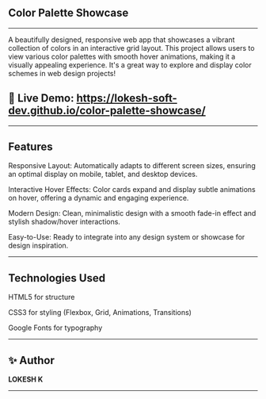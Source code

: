 ## Color Palette Showcase
---

A beautifully designed, responsive web app that showcases a vibrant collection of colors in an interactive grid layout. This project allows users to view various color palettes with smooth hover animations, making it a visually appealing experience. It's a great way to explore and display color schemes in web design projects!

## 🚀 Live Demo: https://lokesh-soft-dev.github.io/color-palette-showcase/

---

## Features

Responsive Layout: Automatically adapts to different screen sizes, ensuring an optimal display on mobile, tablet, and desktop devices.

Interactive Hover Effects: Color cards expand and display subtle animations on hover, offering a dynamic and engaging experience.

Modern Design: Clean, minimalistic design with a smooth fade-in effect and stylish shadow/hover interactions.

Easy-to-Use: Ready to integrate into any design system or showcase for design inspiration.

---

## Technologies Used

HTML5 for structure

CSS3 for styling (Flexbox, Grid, Animations, Transitions)

Google Fonts for typography

---
## ✨ Author

**LOKESH K**  

---
